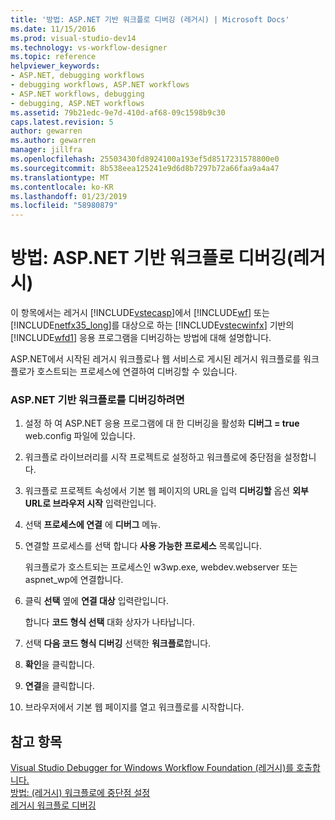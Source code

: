 ```yaml
---
title: '방법: ASP.NET 기반 워크플로 디버깅 (레거시) | Microsoft Docs'
ms.date: 11/15/2016
ms.prod: visual-studio-dev14
ms.technology: vs-workflow-designer
ms.topic: reference
helpviewer_keywords:
- ASP.NET, debugging workflows
- debugging workflows, ASP.NET workflows
- ASP.NET workflows, debugging
- debugging, ASP.NET workflows
ms.assetid: 79b21edc-9e7d-410d-af68-09c1598b9c30
caps.latest.revision: 5
author: gewarren
ms.author: gewarren
manager: jillfra
ms.openlocfilehash: 25503430fd8924100a193ef5d8517231578800e0
ms.sourcegitcommit: 8b538eea125241e9d6d8b7297b72a66faa9a4a47
ms.translationtype: MT
ms.contentlocale: ko-KR
ms.lasthandoff: 01/23/2019
ms.locfileid: "58980879"
---
```

# <a name="how-to-debug-aspnet-based-workflows-legacy"></a>방법: ASP.NET 기반 워크플로 디버깅(레거시)
이 항목에서는 레거시 [!INCLUDE[vstecasp](../includes/vstecasp-md.md)]에서 [!INCLUDE[wf](../includes/wf-md.md)] 또는 [!INCLUDE[netfx35_long](../includes/netfx35-long-md.md)]를 대상으로 하는 [!INCLUDE[vstecwinfx](../includes/vstecwinfx-md.md)] 기반의 [!INCLUDE[wfd1](../includes/wfd1-md.md)] 응용 프로그램을 디버깅하는 방법에 대해 설명합니다.  
  
 ASP.NET에서 시작된 레거시 워크플로나 웹 서비스로 게시된 레거시 워크플로를 워크플로가 호스트되는 프로세스에 연결하여 디버깅할 수 있습니다.  
  
### <a name="to-debug-an-aspnet-based-workflow"></a>ASP.NET 기반 워크플로를 디버깅하려면  
  
1.  설정 하 여 ASP.NET 응용 프로그램에 대 한 디버깅을 활성화 **디버그 = true** web.config 파일에 있습니다.  
  
2.  워크플로 라이브러리를 시작 프로젝트로 설정하고 워크플로에 중단점을 설정합니다.  
  
3.  워크플로 프로젝트 속성에서 기본 웹 페이지의 URL을 입력 **디버깅할** 옵션 **외부 URL로 브라우저 시작** 입력란입니다.  
  
4.  선택 **프로세스에 연결** 에 **디버그** 메뉴.  
  
5.  연결할 프로세스를 선택 합니다 **사용 가능한 프로세스** 목록입니다.  
  
     워크플로가 호스트되는 프로세스인 w3wp.exe, webdev.webserver 또는 aspnet_wp에 연결합니다.  
  
6.  클릭 **선택** 옆에 **연결 대상** 입력란입니다.  
  
     합니다 **코드 형식 선택** 대화 상자가 나타납니다.  
  
7.  선택 **다음 코드 형식 디버깅** 선택한 **워크플로**합니다.  
  
8.  **확인**을 클릭합니다.  
  
9. **연결**을 클릭합니다.  
  
10. 브라우저에서 기본 웹 페이지를 열고 워크플로를 시작합니다.  
  
## <a name="see-also"></a>참고 항목  
 [Visual Studio Debugger for Windows Workflow Foundation (레거시)를 호출합니다.](../workflow-designer/invoking-the-visual-studio-debugger-for-windows-workflow-foundation-legacy.md)   
 [방법: (레거시) 워크플로에 중단점 설정](../workflow-designer/how-to-set-breakpoints-in-workflows-legacy.md)   
 [레거시 워크플로 디버깅](../workflow-designer/debugging-legacy-workflows.md)